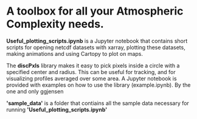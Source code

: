 # A toolbox for all your Atmospheric Complexity needs.

**Useful_plotting_scripts.ipynb** is a Jupyter notebook that contains short scripts for opening netcdf datasets with xarray, plotting these datasets, making animations and using Cartopy to plot on maps. 


The **discPxls** library makes it easy to pick pixels inside a circle with a specified center and radius. This can be useful for tracking, and for visualizing profiles averaged over some area. A Jupyter notebook is provided with examples on how to use the library (example.ipynb). By the one and only ggjensen


**'sample_data'** is a folder that contiains all the sample data necessary for running **'Useful_plotting_scripts.ipynb'**
